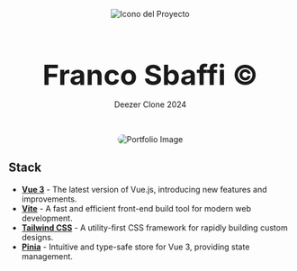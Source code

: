 <div align="center">
  
![Icono del Proyecto](https://github.com/FrancoSbaffi/Portfolio/assets/99909205/30fc803e-aabb-4af6-84e1-33fcf6e60ad8)

</div>

<h3 align="center" style="margin-bottom: 0; font-size: 50px;">
  Franco Sbaffi &copy;
</h3>

<p align="center">
  Deezer Clone 2024
</p>
<br>
<div align="center">
  
<img src="https://github.com/FrancoSbaffi/DeezerClone/assets/99909205/4efd4125-5867-42b9-bbc3-95ecf99fe733"
 alt="Portfolio Image" style="border-radius: 10px;">
  
</div>

## Stack

- [**Vue 3**](https://v3.vuejs.org/) - The latest version of Vue.js, introducing new features and improvements.
- [**Vite**](https://vitejs.dev/) - A fast and efficient front-end build tool for modern web development.
- [**Tailwind CSS**](https://tailwindcss.com/) - A utility-first CSS framework for rapidly building custom designs.
- [**Pinia**](https://pinia.esm.dev/) - Intuitive and type-safe store for Vue 3, providing state management.


